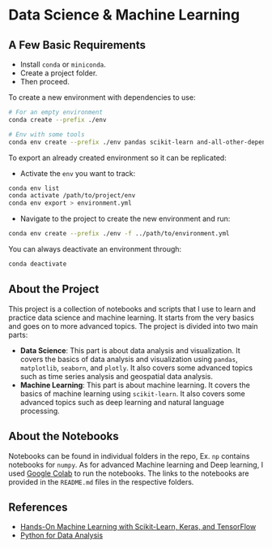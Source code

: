 # Data Science & Machine Learning

## A Few Basic Requirements

- Install `conda` or `miniconda`.
- Create a project folder.
- Then proceed.

To create a new environment with dependencies to use:

```sh
# For an empty environment
conda create --prefix ./env

# Env with some tools
conda env create --prefix ./env pandas scikit-learn and-all-other-dependencies-here
```

To export an already created environment so it can be replicated:

- Activate the `env` you want to track:

```sh
conda env list
conda activate /path/to/project/env
conda env export > environment.yml
```

- Navigate to the project to create the new environment and run:

```sh
conda env create --prefix ./env -f ../path/to/environment.yml
```

You can always deactivate an environment through:

```sh
conda deactivate
```

## About the Project

This project is a collection of notebooks and scripts that I use to learn and practice data science and machine learning. It starts from the very basics and goes on to more advanced topics. The project is divided into two main parts:

- **Data Science**: This part is about data analysis and visualization. It covers the basics of data analysis and visualization using `pandas`, `matplotlib`, `seaborn`, and `plotly`. It also covers some advanced topics such as time series analysis and geospatial data analysis.
- **Machine Learning**: This part is about machine learning. It covers the basics of machine learning using `scikit-learn`. It also covers some advanced topics such as deep learning and natural language processing.

## About the Notebooks

Notebooks can be found in individual folders in the repo, Ex. `np` contains notebooks for `numpy`. As for advanced Machine learning and Deep learning, I used [Google Colab](https://colab.research.google.com/) to run the notebooks. The links to the notebooks are provided in the `README.md` files in the respective folders.

## References

- [Hands-On Machine Learning with Scikit-Learn, Keras, and TensorFlow](https://www.oreilly.com/library/view/hands-on-machine-learning/9781492032632/)
- [Python for Data Analysis](https://www.oreilly.com/library/view/python-for-data/9781491957653/)
